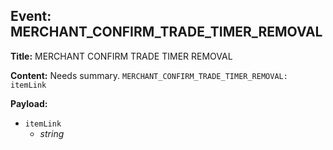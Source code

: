 ## Event: MERCHANT_CONFIRM_TRADE_TIMER_REMOVAL

**Title:** MERCHANT CONFIRM TRADE TIMER REMOVAL

**Content:**
Needs summary.
`MERCHANT_CONFIRM_TRADE_TIMER_REMOVAL: itemLink`

**Payload:**
- `itemLink`
  - *string*